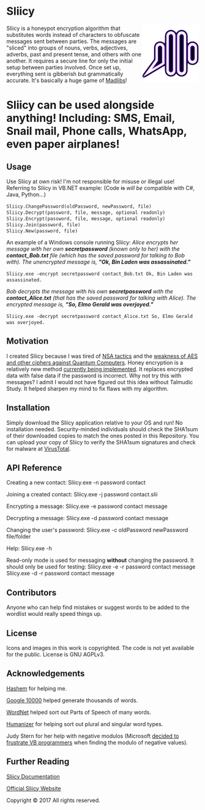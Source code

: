 # Sliicy

<img src="logo.png" width=150 align=right>

Sliicy is a honeypot encryption algorithm that substitutes words instead of characters to obfuscate messages sent between parties. The messages are "sliced" into groups of nouns, verbs, adjectives, adverbs, past and present tense, and others with one another. It requires a secure line for only the initial setup between parties involved. Once set up, everything sent is gibberish but grammatically accurate. It's basically a huge game of [Madlibs](http://www.madlibs.com/)!

# Sliicy can be used alongside anything! Including: SMS, Email, Snail mail, Phone calls, WhatsApp, even paper airplanes!

## Usage
Use Sliicy at own risk! I'm not responsible for misuse or illegal use!
Referring to Sliicy in VB.NET example: (Code ~~is~~ _will be_ compatible with C#, Java, Python...)
```vbnet
Sliicy.ChangePassword(oldPassword, newPassword, file)
Sliicy.Decrypt(password, file, message, optional readonly)
Sliicy.Encrypt(password, file, message, optional readonly)
Sliicy.Join(password, file)
Sliicy.New(password, file)
```

An example of a Windows console running Sliicy:
_Alice encrypts her message with her own **secretpassword** (known only to her) with the **contact_Bob.txt** file (which has the saved password for talking to Bob with). The unencrypted message is, **"Ok, Bin Laden was assassinated."**_
```
Sliicy.exe -encrypt secretpassword contact_Bob.txt Ok, Bin Laden was assassinated.
```
_Bob decrypts the message with his own **secretpassword** with the **contact_Alice.txt** (that has the saved password for talking with Alice). The encrypted message is, **"So, Elmo Gerald was overjoyed."**_
```
Sliicy.exe -decrypt secretpassword contact_Alice.txt So, Elmo Gerald was overjoyed.
```

## Motivation

I created Sliicy because I was tired of [NSA tactics](https://en.wikipedia.org/wiki/Vault_7) and the [weakness of AES and other ciphers against Quantum Computers](https://security.stackexchange.com/questions/116596/will-quantum-computers-render-aes-obsolete). Honey encryption is a relatively new method [currently being implemented](https://www.technologyreview.com/s/523746/honey-encryption-will-bamboozle-attackers-with-fake-secrets/). It replaces encrypted data with false data if the password is incorrect. Why not try this with messages? I admit I would not have figured out this idea without Talmudic Study. It helped sharpen my mind to fix flaws with my algorithm.

## Installation

Simply download the Sliicy application relative to your OS and run! No installation needed. Security-minded individuals should check the SHA1sum of their downloaded copies to match the ones posted in this Repository.
You can upload your copy of Sliicy to verify the SHA1sum signatures and check for malware at [VirusTotal](https://www.virustotal.com/).

## API Reference

Creating a new contact:
Sliicy.exe -n password contact

Joining a created contact:
Sliicy.exe -j password contact.slii

Encrypting a message:
Sliicy.exe -e password contact message

Decrypting a message:
Sliicy.exe -d password contact message

Changing the user's password:
Sliicy.exe -c oldPassword newPassword file/folder

Help:
Sliicy.exe -h

Read-only mode is used for messaging **without** changing the password. It should only be used for testing:
Sliicy.exe -e -r password contact message
Sliicy.exe -d -r password contact message

## Contributors

Anyone who can help find mistakes or suggest words to be added to the wordlist would really speed things up.

## License

Icons and images in this work is copyrighted. The code is not yet available for the public. License is GNU AGPLv3.

## Acknowledgements
[Hashem](http://www.simpletoremember.com/articles/a/seven-laws-of-noah/) for helping me.

[Google 10000](https://github.com/first20hours/google-10000-english) helped generate thousands of words.

[WordNet](http://wordnet.princeton.edu) helped sort out Parts of Speech of many words.

[Humanizer](https://github.com/Humanizr/Humanizer) for helping sort out plural and singular word types.

Judy Stern for her help with negative modulos (Microsoft [decided to frustrate VB programmers](http://stackoverflow.com/questions/1082917/mod-of-negative-number-is-melting-my-brain) when finding the modulo of negative values).

## Further Reading
[Sliicy Documentation](https://github.com/Sliicy/Sliicy/blob/master/Sliicy%20Documentation.pdf)

[Official Sliicy Website](http://www.sliicy.com/)
<p>Copyright <span>&copy; 2017&nbsp;</span>All rights reserved.</p>
